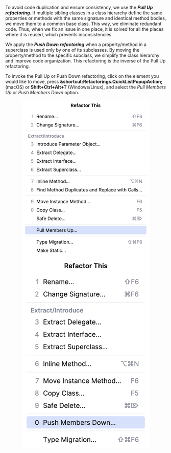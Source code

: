 To avoid code duplication and ensure consistency, we use the _**Pull Up refactoring**_. If multiple sibling classes in a
class hierarchy define the same properties or methods with the same signature and identical method bodies, we move them
to a common base class. This way, we eliminate redundant code. Thus, when we fix an issue in one place, it is solved for
all the places where it is reused, which prevents inconsistencies.

We apply the _**Push Down refactoring**_ when a property/method in a superclass is used only by one of its subclasses. By
moving the property/method to the specific subclass, we simplify the class hierarchy and improve code organization. This
refactoring is the inverse of the Pull Up refactoring.

To invoke the Pull Up or Push Down refactoring, click on the element you would like to move, press
**&shortcut:Refactorings.QuickListPopupAction;** (macOS) or **Shift+Ctrl+Alt+T** (Windows/Linux), and select the _Pull
Members Up_ or _Push Members Down_ option.

<p align="center">
    <img src="../../../common/src/main/resources/images/MovingCode/WhatArePullUpAndPushDownRefactorings/pull_up_refactoring.png" alt="Pull Up and Push Down Dialog" width="400"/>
    <img src="../../../common/src/main/resources/images/MovingCode/WhatArePullUpAndPushDownRefactorings/push_down_refactoring.png" alt="Pull Up and Push Down Dialog" width="400"/>
</p>
